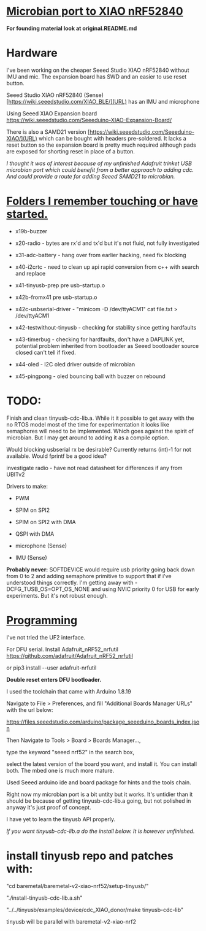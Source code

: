 # <u>Microbian port to XIAO nRF52840</u>
**For founding material look at original.README.md**

# Hardware

I've been working on the cheaper Seeed Studio XIAO nRF52840 without 
IMU and mic. The expansion board has SWD and an easier to use reset button.

Seeed Studio XIAO nRF52840 (Sense)
[https://wiki.seeedstudio.com/XIAO_BLE/](URL) has an IMU and microphone

Using Seeed XIAO Expansion board 
[https://wiki.seeedstudio.com/Seeeduino-XIAO-Expansion-Board/
](URL)

There is also a SAMD21 version [https://wiki.seeedstudio.com/Seeeduino-XIAO/](URL)
which can be bought with headers pre-soldered. 
It lacks a reset button so the expansion board is pretty much required 
although pads are exposed for shorting reset in place of a button.

*I thought it was of interest because of my unfinished Adafruit trinket USB 
microbian port which could benefit from a better approach to adding cdc. 
And could provide a route for adding Seeed SAMD21 to microbian.*

# <u> Folders I remember touching or have started.</u>

 * x19b-buzzer

 * x20-radio - bytes are rx'd and tx'd but it's not fluid, not fully investigated

 * x31-adc-battery - hang over from earlier hacking, need fix blocking

 * x40-i2crtc - need to clean up api rapid conversion from c++ with search and replace

 * x41-tinyusb-prep pre usb-startup.o

 * x42b-fromx41 pre usb-startup.o

 * x42c-usbserial-driver - "minicom -D /dev/ttyACM1" cat file.txt > /dev/ttyACM1

 * x42-testwithout-tinyusb -  checking for stability since getting hardfaults

 * x43-timerbug - checking for hardfaults, don't have a DAPLINK yet, potential problem 
   inherited from bootloader as Seeed bootloader source closed can't tell if fixed.

 * x44-oled - I2C oled driver outside of microbian

 * x45-pingpong - oled bouncing ball with buzzer on rebound


# TODO:
Finish and clean tinyusb-cdc-lib.a. While it it possible to get away with the no RTOS model most of
the time for experimentation it looks like semaphores will need to be implemented. Which goes against
the spirit of microbian. But I may get around to adding it as a compile option.

Would blocking usbserial rx be desirable? Currently returns (int)-1 
for not available. Would fprintf be a good idea?

investigate radio - have not read datasheet for differences if any from UBITv2

Drivers to make:

 * PWM

 * SPIM on SPI2

 * SPIM on SPI2 with DMA

 * QSPI with DMA

 * microphone (Sense)

 * IMU (Sense)


**Probably never:**
SOFTDEVICE would require usb priority going back down from 0 to 2 and
adding semaphore primitive to support that if i've understood things correctly.
I'm getting away with -DCFG_TUSB_OS=OPT_OS_NONE and using NVIC priority 0 
for USB for early experiments. But it's not robust enough.

# <u>Programming</u>


I've not tried the UF2 interface.

For DFU serial. Install  Adafruit_nRF52_nrfutil
https://github.com/adafruit/Adafruit_nRF52_nrfutil

or  pip3 install --user adafruit-nrfutil

**Double reset enters DFU bootloader.**

I used the toolchain that came with Arduino 1.8.19

Navigate to File > Preferences, and fill "Additional Boards Manager URLs" with 
the url below:
 
https://files.seeedstudio.com/arduino/package_seeeduino_boards_index.json

Then Navigate to Tools > Board > Boards Manager...,
 
type the keyword "seeed nrf52" in the search box,
 
select the latest version of the board you want, and install it. 
You can install both. The mbed one is much more mature.

Used Seeed arduino ide and board package for hints and the tools chain. 

Right now my microbian port is a bit untity but it works. 
It's untidier than it should be because of getting tinyusb-cdc-lib.a going, 
but not polished in anyway it's just proof of concept.

I have yet to learn the tinyusb API properly.

*If you want tinyusb-cdc-lib.a do the install below. It is however unfinished.*

# install tinyusb repo and patches with:

"cd baremetal/baremetal-v2-xiao-nrf52/setup-tinyusb/"

"./install-tinyusb-cdc-lib.a.sh"

"../../tinyusb/examples/device/cdc_XIAO_donor/make tinyusb-cdc-lib"

tinyusb will be parallel with baremetal-v2-xiao-nrf2
